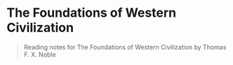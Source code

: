 # The Foundations of Western Civilization
> Reading notes for The Foundations of Western Civilization by Thomas F. X. Noble
